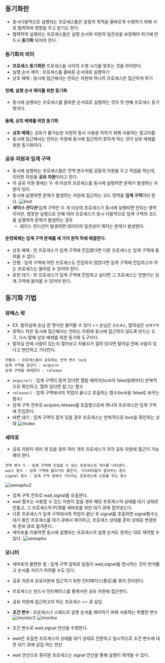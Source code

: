 ## 동기화란

- 동시다발적으로 실행되는 프로세스들은 공동의 목적을 올바르게 수행하기 위해 서로 협력하며 영향을 주고 받기도 한다.
- 협력하여 실행되는 프로세스들은 실행 순서와 자원의 일관성을 보장해야 하기에 반드시 **동기화** 되어야 한다.

### 동기화의 의미

- **프로세스 동기화란** 프로세스들 사이의 수행 시기를 맞추는 것을 의미한다.
- 실행 순서 제어 : 프로세스를 올바른 순서대로 실행하기
- 상호 배제 : 동시에 접근해서는 안되는 자원에 하나의 프로세스만 접근하게 하기

#### 첫째, 실행 순서 제어를 위한 동기화

- 동시에 실행되는 프로세스를 올바른 순서대로 실행하는 것이 첫 번째 프로세스 동기화이다.

#### 둘째, 상호 배제를 위한 동기화

- **상호 배제**는 공유가 불가능한 자원의 동시 사용을 피하기 위해 사용하는 알고리즘
- 동시에 접근해서는 안되는 자원에 동시에 접근하지 못하게 하는 것이 상호 배제를 위한 동기화이다.

### 공유 자원과 임계 구역

- 동시에 실행되는 프로세스들은 전역 변수처럼 공동의 자원을 두고 작업을 하는데, 이러한 자원을 **공유 자원**이라고 한다.
- 이 공유 자원 중에는 두 개 이상의 프로세스를 동시에 실행하면 문제가 발생하는 자원이 있다.
- 동시에 실행하면 문제가 발생하는 자원에 접근하는 코드 영역을 **임계 구역**이라 한다.
  ![limit](https://github.com/zhwltlr/CS-Study/assets/100506719/e3932fbb-00d6-4d54-8f22-0e8bdf8ae5e6)
- **_레이스 컨디션_** 임계 구역은 두 개 이상의 프로세스가 동시에 실행되면 안되는 영역이지만, 잘못된 실행으로 인해 여러 프로세스가 동시 다발적으로 임계 구역의 코드를 실행하여 문제가 발생하는 경우
  - 레이스 컨디션이 발생하면 데이터의 일관성이 깨지는 문제가 발생한다.

#### 운영체제는 임계 구역 문제를 세 가지 원칙 하에 해결한다.

- 상호 배제 : 한 프로세스가 임계 구역에 진입했다면 다른 프로세스는 임계 구역에 들어올 수 없다.
- 진행 : 임계 구역에 어떤 프로세스도 진입하지 않았다면 임계 구역에 진입하고자 하는 프로세스는 들어갈 수 있어야 한다.
- 유한 대기 : 한 프로세스가 임계 구역에 진입하고 싶다면 그 프로세스는 언젠가는 임계 구역에 들어올 수 있어야 한다.

## 동기화 기법

### 뮤텍스 락

- EX. 탈의실에 손님 한 명식만 들어올 수 있다 => 손님은 `프로세스`, 탈의실은 `임계구역`
- 뮤텍스 락은 동시에 접근해서는 안되는 자원에 동시에 접근하지 않도록 만드는 도구, 다시 말해 상호 배제를 위한 동기화 도구이다.
- 탈의실 안에 사람이 있는지 열어보고 자물쇠가 걸려 있다면 탈의실 안에 사람이 있다고 판단하고 기다린다.

```
자물쇠 : 프로세스들이 공유하는 전역 변수 lock
임계 구역을 잠군다 : acquire
임계 구역을 해제한다 : release
```

- `acquire()` : 임계 구역이 잠겨 있다면 열릴 때까지(lock이 false일때까지) 반복적으로 확인하고, 열려 있다면 잠그는 함수
- `release()` : 임계 구역에서의 작업이 끝나고 호출하는 함수(lock을 false로 바꾸는 함수)
- 임계 구역 전후로 acquire,release를 호출함으로써 하나의 프로세스만 임계 구역에 진입한다.
- 바쁜 대기 : 임계 구역이 잠겨 있을 경우 프로세스는 반복적으로 lock을 확인하는 상태
  ![mutex](https://github.com/zhwltlr/CS-Study/assets/100506719/e4eb8eba-0392-4c12-b9b6-4081823e78eb)

### 세마포

- 공유 자원이 여러 개 있을 경우 여러 개의 프로세스가 각각 공유 자원에 접근이 가능해야 한다.

```
전역 변수 S : 임계 구역에 진입할 수 있는 프로세스의 개수를 나타낸다.
wait 함수 : 임계 구역에 들어가도 좋은지, 기다려야할지 알려주는 함수
signal 함수 : 임계 구역 앞에서 기다리는 프로세스에 신호를 주는 함수
```

![semapho2](https://github.com/zhwltlr/CS-Study/assets/100506719/d0c270a7-84f3-4d1f-a30d-01b3df60e7d6)

- 임계 구역 전후로 wait,signal를 호출한다.
- wait 함수는 사용할 수 있는 자원이 없을 경우 해당 프로세스의 상태를 대기 상태로 만들고, 그 프로세스의 PCB를 세마포를 위한 대기 큐에 집어넣는다.
- 다른 프로세스가 임계 구역에서의 작업이 끝난 후 signal를 호출하면 signal함수는 대기 중인 프로세스를 대기 큐에서 제거하고, 프로세스 상태를 준비 상태로 변경한 뒤 준비 큐로 옮겨준다.
- 세마포를 이용하면 동시에 실행되는 프로세스의 실행 순서도 원하는 대로 제어할 수 있다.
  ![semapho](https://github.com/zhwltlr/CS-Study/assets/100506719/22c24481-0578-4817-9fc3-962fbbe60d30)

### 모니터

- 세마포의 불편한 점 : 임계 구역 앞뒤로 일일이 wait,signal를 명시하는 것이 번겨롭고 순서를 지키기 어려울 수도 있다.
- 공유 자원과 공유자원에 접근하기 위한 인터페이스(통로)를 묶어 관리한다.
- 프로세스는 반드시 인터페이스를 통해서만 공유 자원에 접근한다.
- 공유 자원에 접근하고자 하는 프로세스 => 큐 삽입
- **조건 변수** : 프로세스나 스레드의 실행 순서를 제어하기 위해 사용하는 특별한 변수
  ![monitor2](https://github.com/zhwltlr/CS-Study/assets/100506719/1dbf6d43-eb23-44cc-8b62-7f6f7fe3c4db)
  ![monitor](https://github.com/zhwltlr/CS-Study/assets/100506719/79b2634a-bdc7-4da6-9a0a-bba98b5e3847)

- 조건 변수로 wait,signal 연산을 수행한다.
- wait은 호출한 프로세스의 상태를 대기 상태로 전환하고 일시적으로 조건 변수에 대한 대기 큐에 삽입 하는 연산
- wait 연산으로 중지된 프로세스는 signal 연산을 통해 실행이 재개될 수 있다.
